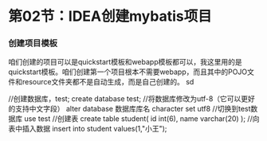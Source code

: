 # 第02节：IDEA创建mybatis项目

### 创建项目模板

咱们创建的项目可以是quickstart模板和webapp模板都可以，我这里用的是quickstart模板。咱们创建第一个项目根本不需要webapp，而且其中的POJO文件和resource文件夹都不是自动生成，而是自己创建的。
sd


//创建数据库，test;
create database test;
//将数据库修改为utf-8（它可以更好的支持中文字段）
alter database 数据库库名 character set utf8
//切换到test数据库
use test
//创建表
create table student(
    id int(6),
    name varchar(20)
    );
//向表中插入数据
insert into student values(1,"小王");

